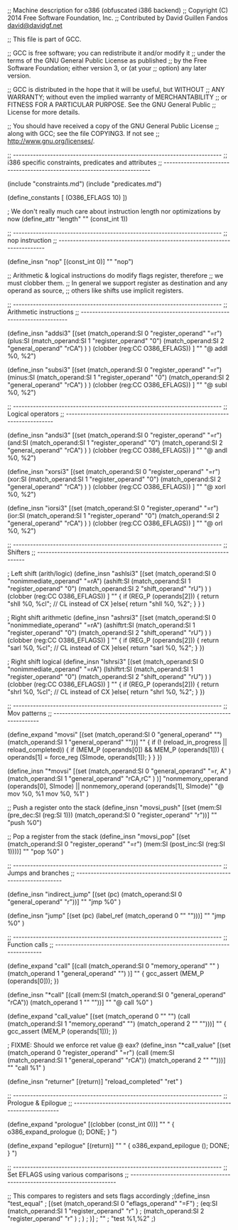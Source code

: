 ;; Machine description for o386 (obfuscated i386 backend)
;; Copyright (C) 2014 Free Software Foundation, Inc.
;; Contributed by David Guillen Fandos <david@davidgf.net>

;; This file is part of GCC.

;; GCC is free software; you can redistribute it and/or modify it
;; under the terms of the GNU General Public License as published
;; by the Free Software Foundation; either version 3, or (at your
;; option) any later version.

;; GCC is distributed in the hope that it will be useful, but WITHOUT
;; ANY WARRANTY; without even the implied warranty of MERCHANTABILITY
;; or FITNESS FOR A PARTICULAR PURPOSE.  See the GNU General Public
;; License for more details.

;; You should have received a copy of the GNU General Public License
;; along with GCC; see the file COPYING3.  If not see
;; <http://www.gnu.org/licenses/>.

;; -------------------------------------------------------------------------
;; i386 specific constraints, predicates and attributes
;; -------------------------------------------------------------------------

(include "constraints.md")
(include "predicates.md")

(define_constants [
  (O386_EFLAGS     10)
])

; We don't really much care about instruction length nor optimizations by now
(define_attr "length" "" (const_int 1))

;; -------------------------------------------------------------------------
;; nop instruction
;; -------------------------------------------------------------------------

(define_insn "nop"
  [(const_int 0)]
  ""
  "nop")

;; Arithmetic & logical instructions do modify flags register, therefore 
;; we must clobber them.
;; In general we support register as destination and any operand as source,
;; others like shifts use implicit registers.

;; -------------------------------------------------------------------------
;; Arithmetic instructions
;; -------------------------------------------------------------------------

(define_insn "addsi3"
  [(set (match_operand:SI 0 "register_operand" "=r")
        (plus:SI
             (match_operand:SI  1 "register_operand" "0")
             (match_operand:SI  2 "general_operand"  "rCA")
        )
   )
   (clobber (reg:CC O386_EFLAGS))
  ]
  ""
  "@
  addl %0, %2")

(define_insn "subsi3"
  [(set (match_operand:SI 0 "register_operand" "=r")
        (minus:SI
             (match_operand:SI  1 "register_operand" "0")
             (match_operand:SI  2 "general_operand"  "rCA")
        )
   )
   (clobber (reg:CC O386_EFLAGS))
  ]
  ""
  "@
  subl %0, %2")

;; -------------------------------------------------------------------------
;; Logical operators
;; -------------------------------------------------------------------------

(define_insn "andsi3"
  [(set (match_operand:SI 0 "register_operand" "=r")
        (and:SI
             (match_operand:SI  1 "register_operand" "0")
             (match_operand:SI  2 "general_operand"  "rCA")
        )
   )
   (clobber (reg:CC O386_EFLAGS))
  ]
  ""
  "@
  andl %0, %2")

(define_insn "xorsi3"
  [(set (match_operand:SI 0 "register_operand" "=r")
        (xor:SI
             (match_operand:SI  1 "register_operand" "0")
             (match_operand:SI  2 "general_operand"  "rCA")
        )
   )
   (clobber (reg:CC O386_EFLAGS))
  ]
  ""
  "@
  xorl %0, %2")

(define_insn "iorsi3"
  [(set (match_operand:SI 0 "register_operand" "=r")
        (ior:SI
             (match_operand:SI  1 "register_operand" "0")
             (match_operand:SI  2 "general_operand"  "rCA")
        )
   )
   (clobber (reg:CC O386_EFLAGS))
  ]
  ""
  "@
  orl %0, %2")

;; -------------------------------------------------------------------------
;; Shifters
;; -------------------------------------------------------------------------

; Left shift (arith/logic)
(define_insn "ashlsi3"
  [(set (match_operand:SI 0 "nonimmediate_operand" "=rA")
        (ashift:SI
             (match_operand:SI  1 "register_operand" "0")
             (match_operand:SI  2 "shift_operand"  "rU")
        )
   )
   (clobber (reg:CC O386_EFLAGS))
  ]
  ""
{
  if (REG_P (operands[2])) {
    return "shll   %0, %cl";  // CL instead of CX
  }else{
    return "shll   %0, %2";
  }
}
)


; Right shift arithmetic
(define_insn "ashrsi3"
  [(set (match_operand:SI 0 "nonimmediate_operand" "=rA")
        (ashiftrt:SI
             (match_operand:SI  1 "register_operand" "0")
             (match_operand:SI  2 "shift_operand"  "rU")
        )
   )
   (clobber (reg:CC O386_EFLAGS))
  ]
""
{
  if (REG_P (operands[2])) {
    return "sarl   %0, %cl";  // CL instead of CX
  }else{
    return "sarl   %0, %2";
  }
})


; Right shift logical
(define_insn "lshrsi3"
  [(set (match_operand:SI 0 "nonimmediate_operand" "=rA")
        (lshiftrt:SI
             (match_operand:SI  1 "register_operand" "0")
             (match_operand:SI  2 "shift_operand"  "rU")
        )
   )
   (clobber (reg:CC O386_EFLAGS))
  ]
  ""
{
  if (REG_P (operands[2])) {
    return "shrl   %0, %cl";  // CL instead of CX
  }else{
    return "shrl   %0, %2";
  }
})

;; -------------------------------------------------------------------------
;; Mov patterns 
;; -------------------------------------------------------------------------

(define_expand "movsi"
  [(set (match_operand:SI 0 "general_operand" "")
        (match_operand:SI 1 "general_operand" ""))]
   ""
{
  if (! (reload_in_progress || reload_completed))
  {
    if (MEM_P (operands[0]) && MEM_P (operands[1]))
    {
      operands[1] = force_reg (SImode, operands[1]);
    }
  }
})

(define_insn "*movsi"
  [(set  (match_operand:SI 0 "general_operand" "=r, A"  )
         (match_operand:SI 1 "general_operand" "rCA,rC" )
  )]
  "nonmemory_operand (operands[0], SImode) || nonmemory_operand (operands[1], SImode)"
  "@
   mov %0, %1
   mov %0, %1"
)



;; Push a register onto the stack
(define_insn "movsi_push"
  [(set (mem:SI (pre_dec:SI (reg:SI 1)))
  	(match_operand:SI 0 "register_operand" "r"))]
  ""
  "push   %0")

;; Pop a register from the stack
(define_insn "movsi_pop"
  [(set (match_operand:SI 0 "register_operand" "=r")
  	(mem:SI (post_inc:SI (reg:SI 1))))]
  ""
  "pop    %0"
)


;; -------------------------------------------------------------------------
;; Jumps and branches
;; -------------------------------------------------------------------------

(define_insn "indirect_jump"
  [(set (pc) (match_operand:SI 0 "general_operand" "r"))]
  ""
  "jmp    %0"
)

(define_insn "jump"
  [(set (pc)
	(label_ref (match_operand 0 "" "")))]
  ""
  "jmp   %0"
)


;; -------------------------------------------------------------------------
;; Function calls
;; -------------------------------------------------------------------------

(define_expand "call"
  [(call (match_operand:SI 0 "memory_operand" "" )
         (match_operand    1 "general_operand" "")
  )]
  ""
{
  gcc_assert (MEM_P (operands[0]));
})

(define_insn "*call"
  [(call (mem:SI (match_operand:SI 0 "general_operand" "rCA"))
         (match_operand    1 "" ""))]
  ""
  "@
   call %0"
)

(define_expand "call_value"
  [(set (match_operand 0 "" "")
        (call (match_operand:SI 1 "memory_operand" "")
              (match_operand 2 "" "")))]
  ""
{
  gcc_assert (MEM_P (operands[1]));
})

; FIXME: Should we enforce ret value @ eax?
(define_insn "*call_value"
  [(set (match_operand 0 "register_operand" "=r")
        (call (mem:SI (match_operand:SI 1 "general_operand" "rCA"))
              (match_operand 2 "" "")))]
  ""
  "call %1"
)


(define_insn "returner"
  [(return)]
  "reload_completed"
  "ret"
)

;; -------------------------------------------------------------------------
;; Prologue & Epilogue
;; -------------------------------------------------------------------------

(define_expand "prologue"
  [(clobber (const_int 0))]
  ""
  "
{
  o386_expand_prologue ();
  DONE;
}
")

(define_expand "epilogue"
  [(return)]
  ""
  "
{
  o386_expand_epilogue ();
  DONE;
}
")



;; -------------------------------------------------------------------------
;; Set EFLAGS using various comparisons
;; -------------------------------------------------------------------------

;; This compares to registers and sets flags accordingly
;(define_insn "test_equal"
;  [(set    (match_operand:SI 0 "eflags_operand"   "=F")
;    (eq:SI (match_operand:SI 1 "register_operand" "r" )
;		   (match_operand:SI 2 "register_operand" "r" )
;    )
;  )]
;  ""
;  "test %1,%2"
;)


